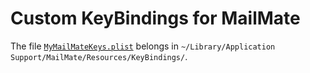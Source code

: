 # Custom KeyBindings for MailMate

The file [`MyMailMateKeys.plist`](MyMailMateKeys.plist) belongs in `~/Library/Application Support/MailMate/Resources/KeyBindings/`.
